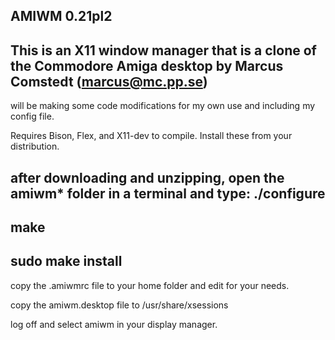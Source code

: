 AMIWM 0.21pl2
---------------------

This is an X11 window manager that is a clone of the Commodore Amiga desktop 
by Marcus Comstedt (marcus@mc.pp.se)
---------------------

will be making some code modifications for my own use and including my config file.

Requires Bison, Flex, and X11-dev to compile. Install these from your distribution. 

after downloading and unzipping, open the amiwm* folder in a terminal and type:
  ./configure
  -----------
  make
  -----------
  sudo make install
  -----------
  
copy the .amiwmrc file to your home folder and edit for your needs.

copy the amiwm.desktop file to /usr/share/xsessions

log off and select amiwm in your display manager.
